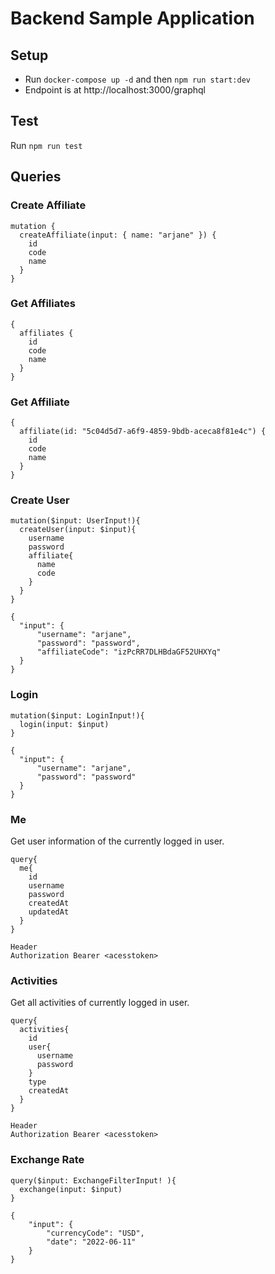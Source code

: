 # Backend Sample Application

## Setup
  
  - Run `docker-compose up -d` and then `npm run start:dev`
  - Endpoint is at http://localhost:3000/graphql

## Test

  Run `npm run test`

## Queries

### Create Affiliate

```
mutation {
  createAffiliate(input: { name: "arjane" }) {
    id
    code
    name
  }
}
```

### Get Affiliates

```
{
  affiliates {
    id
    code
    name
  }
}
```

### Get Affiliate

```
{
  affiliate(id: "5c04d5d7-a6f9-4859-9bdb-aceca8f81e4c") {
    id
    code
    name
  }
}
```

### Create User

```
mutation($input: UserInput!){
  createUser(input: $input){
    username
    password
    affiliate{
      name
      code
    }
  }
}

{
  "input": {
      "username": "arjane",
      "password": "password",
      "affiliateCode": "izPcRR7DLHBdaGF52UHXYq"
  }
}
```

### Login

```
mutation($input: LoginInput!){
  login(input: $input)
}

{
  "input": {
      "username": "arjane",
      "password": "password"
  }
}

```

### Me
Get user information of the currently logged in user.

```
query{
  me{
    id
    username
    password
    createdAt
    updatedAt
  }
}

Header
Authorization Bearer <acesstoken>
```

### Activities
Get all activities of currently logged in user.

```
query{
  activities{
    id
    user{
      username
      password
    }
    type
    createdAt
  }
}

Header
Authorization Bearer <acesstoken>
```

### Exchange Rate

```
query($input: ExchangeFilterInput! ){
  exchange(input: $input)
}

{
    "input": {
        "currencyCode": "USD",
        "date": "2022-06-11"
    }
}
```